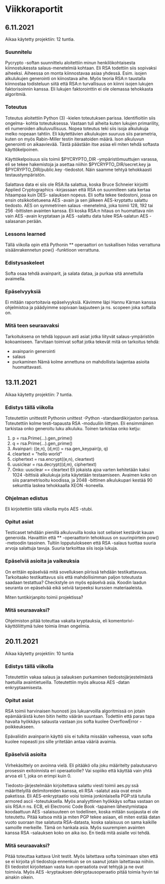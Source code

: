 # Viikkoraportit

## 6.11.2021

Aikaa käytetty projektiin: 12 tuntia.

### Suunnitelu

Pycrypto -softan suunnittelu aloitettiin minun henkilökohtaisesta kiinnostukessta
salaus-menetelmiä kohtaan. Eli RSA todettiin siis sopivaksi aiheeksi. Aiheessa on
monta kiinnostavaa asiaa yhdessä. Esim. isojen alkulukujen generointi on kiinostava
aihe. Myös teoria RSA:n taustalla kiinnostaa todisteluun siitä että RSA:n turvallisuus
on kiinni isojen lukujen faktorisoinnin kanssa. Eli lukujen faktorointtin ei ole 
olemassa tehokkasta algoritmiä.

### Toteutus

Toteutus aloitettiin Python (3) -kielen toteutuksen parissa. Identifioitiin siis ongelma-
kohtia toteutuksessa. Vastaan tuli aiheita kuten lukujen primarility, eli numeroiden
alkuluvullisuus. Nopea toteutus teki siis isoja alkulukuja melko nopeaan tahtiin. Eli
käytettävien alkulukujen suuruus siis parametria, kuten on myös Rabin-Miller testin
iteraatoiden määrä. Ison alkuluvun generointi on aikaavievää. Tästä päästään itse asiaa
eli miten tehdä softasta käyttökelpoinen.

Käyttökelpoisuus siis toimii $PYCRYPTO_DIR -ympäristömuuttujen varassa, eli se tekee
hakemistoja ja asettaa niiihin $PYCRYPTO_DIR/secret.key ja $PYCRYPTO_DIR/public.key
-tiedostot. Näin saamme tehtyä tehokkaasti testaustympäristön.

Salattava data ei siis ole RSA:lla salattua, koska Bruce Schneier kirjoitti Applied
Cryptographics -kirjassaan että RSA on suunnilleen sata kertaa hitaampaa kuin DES-
salauksen nopeus. Eli softa tekee tiedostoni, jossa on ensin otsikkotietueena AES
-avain ja sen jälkeen AES-kryptattu salattu tiedosto. AES on symmetrinen salaus
-menetelmä, joka toimii 128, 192 tai 256 -bittisten avainten kanssa. Eli koska
RSA:n hitaus on huomattava niin vain AES -avain kryptataan ja AES -salattu data tulee
RSA-salatun AES -salasanan perään.

### Lessons learned

Tällä viikolla opin että Pythonin ** operaattori on tuskallisen hidas verrattuna 
sisäänrakennetun pow() -funktioon verrattuna.

### Edistysaskeleet

Softa osaa tehdä avainparit, ja salata dataa, ja purkaa sitä annettulla avaimella.

### Epäselvyyksiä

Ei mitään raportoitavia epäselvyyksiä. Kävimme läpi Hannu Kärnan kanssa ohjelmistoa
ja päädyimme sopivaan laajuuteen ja ns. scopeen joka softalla on.

### Mitä teen seuraavaksi
Tarkoituksena on tehdä loppuun asti asiat jotka liityvät salaus-ympäristön kokoamiseen.
Tarvitaan toimivat softat jotka tekevät mitä on tarkoitus tehdä:
- avainparin generointi
- salaus
- purkaminen
Nämä kolme annettuna on mahdollista laajentaa asioita huomattavasti.


## 13.11.2021

Aikaa käytetty projektiin: 7 tuntia.

### Edistys tällä viikolla

Toteutettiin unittestit Pythonin unittest -Python -standaardikirjaston parissa.
Toteutettiin kolme testi-tapausta RSA -moduuliin liittyen. Eli ensimmäinen tarkistaa
onko generoitu luku alkuluku. Toinen tarkistaa onko ketju:
1. p = rsa.Prime(...).gen_prime()
2. q = rsa.Prime(...).gen_prime()
3. Avainpari: ((e,n), (d,m)) = rsa.gen_keypair(p, q)
4. cleartext = "hello world"
5. ciphertext = rsa.encrypt((e,n), cleartext)
6. uusiclear = rsa.decrypt((d,m), ciphertext)
7. Onko: uusclear == cleartext
Eli jokaista ajoa varten kehitetään kaksi 1024 -bittisiä alkulukuja joita käytetään
testaamiseen. Avaimen koko on siis parametrisoitu koodissa, ja 2048 -bittinen
alkulukupari kestää 90 sekunttia laskea tehokkaalla XEON -koneella.

### Ohjelman edistus

Eli kirjoitettiin tällä viikolla myös AES -stubi.

### Opitut asiat

Testicaset tehdään pienillä alkuluvuilla koska isot sellaiset kestävät kauan
generoida. Havaittiin että ** -operaattorin tehokkuus on suurinpiirtein pow()
-metoodin tasoinen. Tultiin lopputulokseen että RSA -salaus tuottaa suuria
arvoja salattuja tavuja. Suuria tarkoittaa siis isoja lukuja.

### Epäselviä asioita ja vaikeuksia

On erittäin epäselvää mitä sovelluksen piirissä tehdään testikattavuus. Tarkoitaako
testikattavus siis että mahdollisimman paljon toteutusta saadaan testattua? Checkstyle
on myös epäselvä asia. Koodin laadun seuranta on epäselvää eikä selviä tarpeeksi
kurssien materiaaleista.

Miten tuntikirjanpito toimii projektissa?

### Mitä seuraavaksi?

Ohjelmiston pitää toteuttaa vakaita kryptauksia, eli komentorivi-käyttöliittymä
tulee toimia ilman ongelmia.


## 20.11.2021

Aikaa käytetty projektiin: 10 tuntia

### Edistys tällä viikolla

Toteutettiin vakaa salaus ja salauksen purkaminen tiedostojärjestelmästä haetuilla
avaintietueilla. Toteutettiin myös alkuosa AES -datan enkryptaamisesta.

### Opitut asiat

RSA toimii harvinaisen huonosti jos lukuarvoilla algoritmissä on jotain epämääräistä
kuten bitin heitto väärän suuntaan. Todettiin että paras tapa havaita hyökkäys
salausta vastaan jos softa kuolee OverflowError -poikkeukseen.

Epävaliidin avainparin käyttö siis ei tulkita missään vaiheessa, vaan softa kuolee nopeasti
jos sille yritetään antaa vääriä avaimia.

### Epäselviä asioita

Virhekäsittely on avoinna vielä. Eli pitääkö olla joku määritelty palautusarvo prosessin
exitoinnista eri operaatioille? Vai sopiiko että käyttää vain yhtä arvoa eli 1, joka on
erimpi kuin 0.

Tiedosto-järjestelmään kirjoitettava salattu viesti toimii aes.py:ssä määrittelyillä
delimitoreiden kanssa, eli RSA -salatut asia ovat ensin paketissa. Eli AES-enkryptaatio
voisi toimia jonkinlaisella PGP:stä tutulla armored ascii -toteutuksella. Myös analyyttinen
hyökkäys softaa vastaan on siis RSA:n ns. ECB, eli Electronic Code Book -tapainen
lähestymistapa koodaattuun AES -salaisuuteen on todellinen, koska mitään suojausta ei ole
toteutettu. Pitää katsoa mitä ja miten PGP tekee asiaan, eli miten estää datan
vuoto suoraan itse salatusta RSA-datasta, koska salaisuus on sama kaikille samoille merkeille.
Tämä on hankala asia. Myös suurempien avainten kanssa RSA -salauksen
koko on aika iso. En tiedä mitä asialle voi tehdä.

### Mitä seuraavaksi?

Pitää toteuttaa kattava Unit testit. Myös laitettava softa toimimaan siten että se
ei kirjoita yli tiedostoja ennenkuin se on saanut jotain laitettavaa niihiin. Eli
tiedostot kirjoitetaan vasta kun operaatiota ovat tehtyjä ja ne ovat toimivia. Myös
AES -kryptauksen dekryptausoperaatio pitää toimia hyvin tai ainakin oikein.


